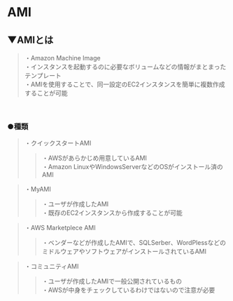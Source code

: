 # AMI

## ▼AMIとは
>・Amazon Machine Image<br>
>・インスタンスを起動するのに必要なボリュームなどの情報がまとまったテンプレート<br>
>・AMIを使用することで、同一設定のEC2インスタンスを簡単に複数作成することが可能<br>
<br>


### ●種類
>・クイックスタートAMI<br>
>>・AWSがあらかじめ用意しているAMI<br>
>>・Amazon LinuxやWindowsServerなどのOSがインストール済のAMI<br>

>・MyAMI<br>
>>・ユーザが作成したAMI<br>
>>・既存のEC2インスタンスから作成することが可能<br>

>・AWS Marketplece AMI<br>
>>・ベンダーなどが作成したAMIで、SQLSerber、WordPlessなどのミドルウェアやソフトウェアがインストールされているAMI<br>

>・コミュニティAMI<br>
>>・ユーザが作成したAMIで一般公開されているもの<br>
>>・AWSが中身をチェックしているわけではないので注意が必要<br>
<br>
